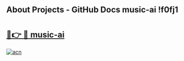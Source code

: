 ## About Projects - GitHub Docs music-ai !f0fj1

# <h2><a href="https://andorid.site?title=music-ai&ref=13PRO">🔗👉 🔴 music-ai</a></h2>

[![acn](https://github.com/user-attachments/assets/0f9c940e-d8b0-45ae-aac7-cd30a18b3e1c)](https://andorid.site?title=music-ai&ref=13PRO)


